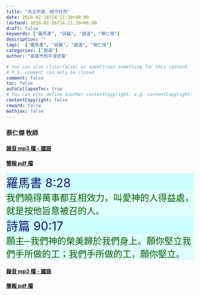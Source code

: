 ```yaml
---
title: "為主所做，絕不枉然"
date: 2018-02-16T14:21:20+08:00
lastmod: 2018-02-16T14:21:20+08:00
draft: false
keywords: ["羅馬書", "詩篇", "證道", "蔡仁傑"]
description: ""
tags:  ["羅馬書", "詩篇", "證道", "蔡仁傑"]
categories: ["證道"]
author: "高雄市和平浸信會"

# You can also close(false) or open(true) something for this content.
# P.S. comment can only be closed
comment: false
toc: false
autoCollapseToc: true
# You can also define another contentCopyright. e.g. contentCopyright: "This is another copyright."
contentCopyright: false
reward: false
mathjax: false
---
```


### 蔡仁傑 牧師

#### [錄音 mp3 檔 - 國語](/mp3-s/s2018216c.mp3 "為主所做，絕不枉然 - 國語")

#### [簡報 pdf 檔](/pdf-s/s20180216.pdf "為主所做，絕不枉然")

<div style="background-color:#CCFFFF"><font size="6", color="#191970">
羅馬書 8:28
</font>
</div>

<div style="background-color:#E0FFFF"><font size="5", color="#006400">
我們曉得萬事都互相效力，叫愛神的人得益處，就是按他旨意被召的人。
</font>
</div>

<div style="background-color:#CCFFFF"><font size="6", color="#191970">
詩篇 90:17
</font>
</div>

<div style="background-color:#E0FFFF"><font size="5", color="#006400">
願主─我們神的榮美歸於我們身上。願你堅立我們手所做的工；我們手所做的工，願你堅立。
</font>
</div>

#### [錄音 mp3 檔 - 國語](/mp3-s/s2018216c.mp3 "為主所做，絕不枉然 - 國語")

#### [簡報 pdf 檔](/pdf-s/s20180216.pdf "為主所做，絕不枉然")